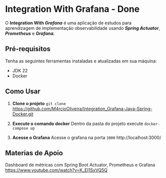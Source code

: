 # Integration With Grafana - Done

O  **Integration With *Grafana***  é uma aplicação de estudos para aprendizagem de implementação observabilidade usando ***Spring Actuator***, ***Prometheus*** e ***Grafana.***

## Pré-requisitos

Tenha as seguintes ferramentas instaladas e atualizadas em sua máquina:
-   JDK 22
- Docker

## Como Usar

1.  **Clone o projeto**
    `git clone` https://github.com/M4rcioOliveira/Integration_Grafana-Java-Spring-Docker.git

2.   **Execute o comando docker**
     Dentro da pasta do projeto execute `docker-compose up`

3.  **Acesse o Grafana**
    Acesse o grafana na porta `3000` http://localhost:3000/

## Materias de Apoio

Dashboard de métricas com Spring Boot Actuator, Prometheus e Grafana https://www.youtube.com/watch?v=K_EI1SxVQ5Q